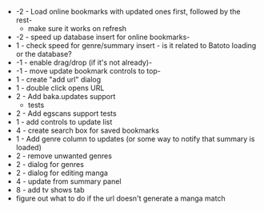 * -2 - Load online bookmarks with updated ones first, followed by the rest-
  * make sure it works on refresh
* -2 - speed up database insert for online bookmarks-
* 1 - check speed for genre/summary insert - is it related to Batoto loading or the database?
* -1 - enable drag/drop (if it's not already)-
* -1 - move update bookmark controls to top- 
* 1 - create "add url" dialog
* 1 - double click opens URL
* 2 - Add baka.updates support 
  * tests
* 2 - Add egscans support
	tests
* 1 - add controls to update list 
* 4 - create search box for saved bookmarks
* 1 - Add genre column to updates (or some way to notify that summary is loaded)
* 2 - remove unwanted genres
* 2 - dialog for genres
* 2 - dialog for editing manga
* 4 - update from summary panel
* 8 - add tv shows tab
* figure out what to do if the url doesn't generate a manga match